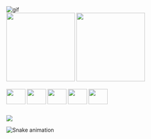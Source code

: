 <img align="center" alt="gif" src="https://media.discordapp.net/attachments/916344823252926467/1137115253096849498/cat-cute.gif?width=76&height=76" />

<div>
  <a></a>
  <img height="180em" src="https://github-readme-stats.vercel.app/api?username=myyrez&show_icons=true&theme=synthwave" />
  <img height="180em" src="https://github-readme-stats.vercel.app/api/top-langs/?username=myyrez&layout=compact&langs_count=16&theme=synthwave" />
</div>

<div style="display: inline_block"><br>
  <img align="center" height="40em" width="50em" src="https://cdn.jsdelivr.net/gh/devicons/devicon/icons/javascript/javascript-original.svg" />
  <img align="center" height="40em" width="50em" src="https://cdn.jsdelivr.net/gh/devicons/devicon/icons/react/react-original-wordmark.svg" />
  <img align="center" height="40em" width="50em" src="https://cdn.jsdelivr.net/gh/devicons/devicon/icons/html5/html5-original.svg" />
  <img align="center" height="40em" width="50em" src="https://cdn.jsdelivr.net/gh/devicons/devicon/icons/css3/css3-original.svg" />
  <img align="center" height="40em" width="50em" src="https://cdn.jsdelivr.net/gh/devicons/devicon/icons/nodejs/nodejs-original.svg" />
</div>

##

<div>
  <a href="https://www.linkedin.com/in/matheus-franco-carlos-07714b222/"><img src="https://img.shields.io/badge/LinkedIn-0077B5?style=for-the-badge&logo=linkedin&logoColor=white" /></a>
</div>

![Snake animation](https://github.com/myyrez/myyrez/blob/main/github-contribution-grid-snake.svg)
